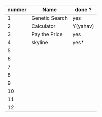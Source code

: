 |number|Name| done ?|
|------|----------------|-------------|
|1|Genetic Search|yes|
|2|Calculator |Y(yahav)|
|3|Pay the Price|yes|
|4|skyline|yes*|
|5|||
|6|||
|7|||
|8|||
|9|||
|10|||
|11|||
|12|||
